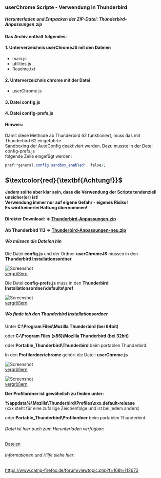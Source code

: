 ### userChrome Scripte -  Verwendung in Thunderbird   

##### Herunterladen und Entpacken der ZIP-Datei: Thunderbird-Anpassungen.zip

#### Das Archiv enthält folgendes:   

  #### 1. Unterverzeichnis userChromeJS mit den Dateien   
   * main.js
   * utilities.js
   * Readme.txt

  #### 2. Unterverzeichnis chrome mit der Datei     
   * userChrome.js

  #### 3. Datei config.js   

  #### 4. Datei config-prefs.js  

  #### Hinweis:
  Damit diese Methode ab Thunderbird 62 funktioniert, muss das mit Thunderbird 62 eingeführte    
  Sandboxing der AutoConfig deaktiviert werden. Dazu musste in der Datei config-prefs.js    
  folgende Zeile eingefügt werden:  
  ```CSS
  pref("general.config.sandbox_enabled", false);
  ``` 
## $\textcolor{red}{\textbf{Achtung!}}$    
  **Jedem sollte aber klar sein, dass die Verwendung der Scripte tendenziell unsicher(er) ist!**    
  **Verwendung immer nur auf eigene Gefahr - eigenes Risiko!**    
  **Es wird keinerlei Haftung übernommen!**    
  
#### Direkter Download: **⇒** [Thunderbird-Anpassungen.zip](https://raw.githubusercontent.com/Endor8/userChrome.js/master/Thunderbird/userChrome/Dateien/Thunderbird-Anpassungen.zip)

#### Ab Thunderbird 113 **⇒** [Thunderbird-Anpassungen-neu.zip](https://raw.githubusercontent.com/Endor8/userChrome.js/master/Thunderbird/userChrome/Dateien/Thunderbird-Anpassungen-neu.zip)

##### Wo müssen die Dateien hin

Die Datei **config.js** und der Ordner **userChromeJS** müssen in den **Thunderbird Installationsordner**
      
![Screenshot](https://github.com/Endor8/userChrome.js/blob/master/Thunderbird/userChrome/images/Screenshot4-400px.png?raw=true)  
[vergrößern](https://github.com/Endor8/userChrome.js/blob/master/Thunderbird/userChrome/images/Screenshot4-600px.png?raw=true)

Die Datei **config-prefs.js** muss in den **Thunderbird Installationsordner\defaults\pref**

![Screenshot](https://github.com/Endor8/userChrome.js/blob/master/Thunderbird/userChrome/images/Screenshot5-400px.png?raw=true)     
[vergrößern](https://github.com/Endor8/userChrome.js/blob/master/Thunderbird/userChrome/images/Screenshot5-600px.png?raw=true)

##### Wo finde ich den Thunderbird Installationsordner

Unter **C:\Program Files\Mozilla Thunderbird (bei 64bit)**

oder 
**C:\Program Files (x86)\Mozilla Thunderbird (bei 32bit)**

oder 
**Portable_Thunderbird\Thunderbird** beim portablen Thunderbird

In den **Profilordner\chrome** gehört die Datei:
**userChrome.js**

![Screenshot](https://github.com/Endor8/userChrome.js/blob/master/Thunderbird/userChrome/images/Screenshot2-400px.png?raw=true)   
[vergrößern](https://github.com/Endor8/userChrome.js/blob/master/Thunderbird/userChrome/images/Screenshot2-600px.png?raw=true)

![Screenshot](https://github.com/Endor8/userChrome.js/blob/master/Thunderbird/userChrome/images/Screenshot1-400px.png?raw=true)      
[vergrößern](https://github.com/Endor8/userChrome.js/blob/master/Thunderbird/userChrome/images/Screenshot1-600px.png?raw=true)

**Der Profilordner ist gewöhnlich zu finden unter:**

**%appdata%\Mozilla\Thunderbird\Profiles\xxx.default-release**                                     
(xxx steht für eine zufällige Zeichenfolge und ist bei jedem anders)

oder
**Portable_Thunderbird\Profilordner** beim portablen Thunderbird
   
###### Datei ist hier auch zum Herunterladen verfügbar:
[Dateien](https://github.com/Endor8/userChrome.js/tree/master/Thunderbird/userChrome/Dateien)

###### Informationen und Hilfe siehe hier:
https://www.camp-firefox.de/forum/viewtopic.php?f=16&t=112673

